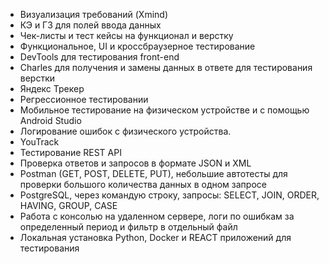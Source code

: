 - Визуализация требований (Xmind)
- КЭ и ГЗ для полей ввода данных
- Чек-листы и тест кейсы на функционал и верстку
- Функциональное, UI и кроссбраузерное тестирование
- DevTools для тестирования front-end
- Charles для получения и замены данных в ответе для тестирования верстки
- Яндекс Трекер
- Регрессионное тестировании
- Мобильное тестирование на физическом устройстве и с помощью Android Studio
- Логирование ошибок с физического устройства.
- YouTrack
- Тестирование REST API
- Проверка ответов и запросов в формате JSON и XML
- Postman (GET, POST, DELETE, PUT), небольшие автотесты для проверки большого количества данных в одном запросе
- PostgreSQL, через командую строку, запросы: SELECT, JOIN, ORDER, HAVING, GROUP, CASE
- Работа с консолью на удаленном сервере, логи по ошибкам за определенный период и фильтр в отдельный файл
- Локальная установка Python, Docker и REACT приложений для тестирования
